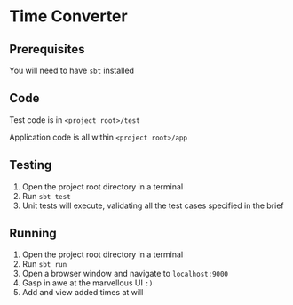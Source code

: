 # Time Converter

## Prerequisites

You will need to have `sbt` installed

## Code

Test code is in `<project root>/test`

Application code is all within `<project root>/app`

## Testing

1. Open the project root directory in a terminal
2. Run `sbt test`
3. Unit tests will execute, validating all the test cases specified in the brief 

## Running

1. Open the project root directory in a terminal
2. Run `sbt run`
3. Open a browser window and navigate to `localhost:9000`
4. Gasp in awe at the marvellous UI `:)`
5. Add and view added times at will 
 

